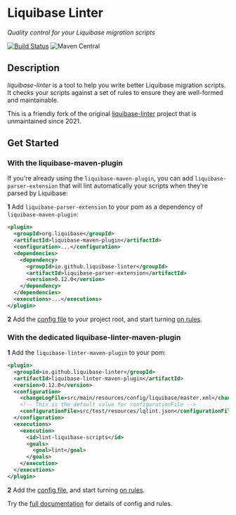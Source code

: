 # Liquibase Linter

_Quality control for your Liquibase migration scripts_

[![Build Status](https://github.com/liquibase-linter/liquibase-linter/workflows/build/badge.svg)](https://github.com/liquibase-linter/liquibase-linter/actions)
![Maven Central](https://img.shields.io/maven-central/v/io.github.liquibase-linter/liquibase-linter.svg)

## Description

_liquibase-linter_ is a tool to help you write better Liquibase migration scripts.
It checks your scripts against a set of rules to ensure they are well-formed and maintainable.

This is a friendly fork of the original [liquibase-linter](https://github.com/whiteclarkegroup/liquibase-linter) project that is unmaintained since 2021.

## Get Started

### With the liquibase-maven-plugin

If you're already using the `liquibase-maven-plugin`, you can add `liquibase-parser-extension` that will lint automatically your scripts when they're parsed by Liquibase:

**1** Add `liquibase-parser-extension` to your pom as a dependency of `liquibase-maven-plugin`:

```xml
<plugin>
  <groupId>org.liquibase</groupId>
  <artifactId>liquibase-maven-plugin</artifactId>
  <configuration>...</configuration>
  <dependencies>
    <dependency>
      <groupId>io.github.liquibase-linter</groupId>
      <artifactId>liquibase-parser-extension</artifactId>
      <version>0.12.0</version>
    </dependency>
  </dependencies>
  <executions>...</executions>
</plugin>
```

**2** Add the [config file](https://liquibase-linter.github.io/liquibase-linter/docs/configure) to your project root, and start turning [on rules](https://liquibase-linter.github.io/liquibase-linter/docs/rules/).

### With the dedicated liquibase-linter-maven-plugin

**1** Add the `liquibase-linter-maven-plugin` to your pom:

```xml
<plugin>
  <groupId>io.github.liquibase-linter</groupId>
  <artifactId>liquibase-linter-maven-plugin</artifactId>
  <version>0.12.0</version>
  <configuration>
    <changeLogFile>src/main/resources/config/liquibase/master.xml</changeLogFile>
    <!-- This is the default value for configurationFile -->
    <configurationFile>src/test/resources/lqlint.json</configurationFile>
  </configuration>
  <executions>
    <execution>
      <id>lint-liquibase-scripts</id>
      <goals>
        <goal>lint</goal>
      </goals>
    </execution>
  </executions>
</plugin>
```

**2** Add the [config file](https://liquibase-linter.github.io/liquibase-linter/docs/configure), and start turning [on rules](https://liquibase-linter.github.io/liquibase-linter/docs/rules/).

Try the [full documentation](https://liquibase-linter.github.io/liquibase-linter/docs/install) for details of config and rules.
